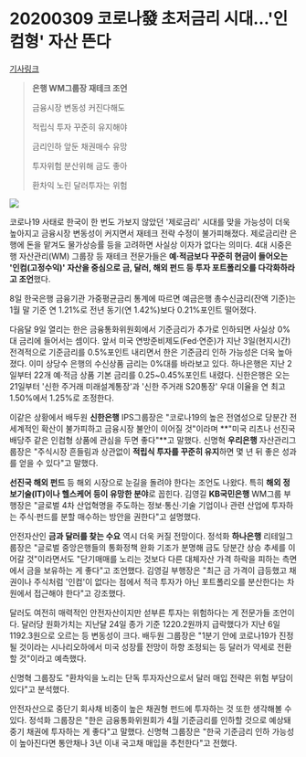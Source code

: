# 20200309 코로나發 초저금리 시대…'인컴형' 자산 뜬다

[기사링크](<https://www.mk.co.kr/news/economy/view/2020/03/243173/>)



> **은행 WM그룹장 재테크 조언**  
>
> 
>
> 금융시장 변동성 커진다해도 
>
> 적립식 투자 꾸준히 유지해야  
>
> 
>
> 금리인하 앞둔 채권매수 유망 
>
> 투자위험 분산위해 금도 좋아 
>
> 환차익 노린 달러투자는 위험



![](https://file.mk.co.kr/meet/neds/2020/03/image_readtop_2020_243173_15836589314115250.jpg)



코로나19 사태로 한국이 한 번도 가보지 않았던 '제로금리' 시대를 맞을 가능성이 더욱 높아지고 금융시장 변동성이 커지면서 재테크 전략 수정이 불가피해졌다. 제로금리란 은행에 돈을 맡겨도 물가상승률 등을 고려하면 사실상 이자가 없다는 의미다. 4대 시중은행 자산관리(WM) 그룹장 등 재테크 전문가들은 **예·적금보다 꾸준히 현금이 들어오는 '인컴(고정수익)' 자산을 중심으로 금, 달러, 해외 펀드 등 투자 포트폴리오를 다각화하라고 조언**했다.



8일 한국은행 금융기관 가중평균금리 통계에 따르면 예금은행 총수신금리(잔액 기준)는 1월 말 기준 연 1.21%로 전년 동기(연 1.42%)보다 0.21%포인트 떨어졌다.



다음달 9일 열리는 한은 금융통화위원회에서 기준금리가 추가로 인하되면 사실상 0%대 금리에 들어서는 셈이다. 앞서 미국 연방준비제도(Fed·연준)가 지난 3일(현지시간) 전격적으로 기준금리를 0.5%포인트 내리면서 한은 기준금리 인하 가능성은 더욱 높아졌다. 이미 상당수 은행의 수신상품 금리는 0%대를 바라보고 있다. 하나은행은 지난 2일부터 22개 예·적금 상품 기본 금리를 0.25~0.45%포인트 내렸다. 신한은행은 오는 21일부터 '신한 주거래 미래설계통장'과 '신한 주거래 S20통장' 우대 이율을 연 최고 1.50%에서 1.25%로 조정한다.



이같은 상황에서 배두원 **신한은행** IPS그룹장은 "코로나19의 높은 전염성으로 당분간 전 세계적인 확산이 불가피하고 금융시장 불안이 이어질 것"이라며 **"미국 리츠나 선진국 배당주 같은 인컴형 상품에 관심을 두면 좋다"**고 말했다. 신명혁 **우리은행** 자산관리그룹장은 "주식시장 흔들림과 상관없이 **적립식 투자를 꾸준히 유지**하면 몇 년 뒤 좋은 성과를 얻을 수 있다"고 말했다.



**선진국 해외 펀드** 등 해외 시장으로 눈길을 돌려야 한다는 조언도 나왔다. 특히 **해외 정보기술(IT)이나 헬스케어 등이 유망한 분야**로 꼽힌다. 김영길 **KB국민은행** WM그룹 부행장은 "글로벌 4차 산업혁명을 주도하는 정보·통신·기술 기업이나 관련 산업에 투자하는 주식·펀드를 분할 매수하는 방안을 권한다"고 설명했다.



안전자산인 **금과 달러를 찾는 수요** 역시 더욱 커질 전망이다. 정석화 **하나은행** 리테일그룹장은 "글로벌 중앙은행들의 통화정책 완화 기조가 분명해 금도 당분간 상승 추세를 이어갈 것"이라면서도 "단기매매를 노리는 것보다 다른 대체자산 가격 하락을 피하는 측면에서 금을 보유하는 게 좋다"고 조언했다. 김영길 부행장은 "최근 금 가격이 급등했고 채권이나 주식처럼 '인컴'이 없다는 점에서 적극 투자가 아닌 포트폴리오를 분산한다는 차원에서 접근해야 한다"고 강조했다.



달러도 여전히 매력적인 안전자산이지만 섣부른 투자는 위험하다는 게 전문가들 조언이다. 달러당 원화가치는 지난달 24일 종가 기준 1220.2원까지 급락했다가 지난 6일 1192.3원으로 오르는 등 변동성이 크다. 배두원 그룹장은 "1분기 안에 코로나19가 진정될 것이라는 시나리오하에서 미국 성장률 전망이 하향 조정되는 등 달러가 약세로 전환할 것"이라고 예측했다.



 신명혁 그룹장도 "환차익을 노리는 단독 투자자산으로서 달러 매입 전략은 위험 부담이 있다"고 분석했다.



안전자산으로 중단기 회사채 비중이 높은 채권형 펀드에 투자하는 것 또한 생각해볼 수 있다. 정석화 그룹장은 "한은 금융통화위원회가 4월 기준금리를 인하할 것으로 예상돼 중기 채권에 투자하는 게 좋다"고 말했다. 신명혁 그룹장은 "한국 기준금리 인하 가능성이 높아진다면 통안채나 3년 이내 국고채 매입을 추천한다"고 전했다.